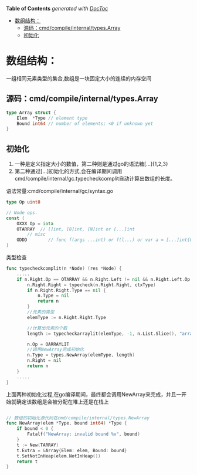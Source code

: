 <!-- START doctoc generated TOC please keep comment here to allow auto update -->
<!-- DON'T EDIT THIS SECTION, INSTEAD RE-RUN doctoc TO UPDATE -->
**Table of Contents**  *generated with [DocToc](https://github.com/thlorenz/doctoc)*

- [数组结构：](#%E6%95%B0%E7%BB%84%E7%BB%93%E6%9E%84)
  - [源码：cmd/compile/internal/types.Array](#%E6%BA%90%E7%A0%81cmdcompileinternaltypesarray)
  - [初始化](#%E5%88%9D%E5%A7%8B%E5%8C%96)

<!-- END doctoc generated TOC please keep comment here to allow auto update -->

# 数组结构：
一组相同元素类型的集合,数组是一块固定大小的连续的内存空间

## 源码：cmd/compile/internal/types.Array
```go
type Array struct {
	Elem  *Type // element type
	Bound int64 // number of elements; <0 if unknown yet
}
```

## 初始化
1. 一种是定义指定大小的数值，第二种则是通过go的语法糖[…]{1,2,3}
2. 第二种通过[…]初始化的方式,会在编译期间调用cmd/compile/internal/gc.typecheckcomplit自动计算出数组的长度。

语法常量:cmd/compile/internal/gc/syntax.go
```go
type Op uint8

// Node ops.
const (
    OXXX Op = iota
    OTARRAY  // []int, [8]int, [N]int or [...]int
        // misc
    ODDD        // func f(args ...int) or f(l...) or var a = [...]int{0, 1, 2}
)
```
类型检查
```go
func typecheckcomplit(n *Node) (res *Node) {
    .....
    if n.Right.Op == OTARRAY && n.Right.Left != nil && n.Right.Left.Op == ODDD {
        n.Right.Right = typecheck(n.Right.Right, ctxType)
        if n.Right.Right.Type == nil {
            n.Type = nil
            return n
        }
        //元素的类型
        elemType := n.Right.Right.Type

        //计算出元素的个数
        length := typecheckarraylit(elemType, -1, n.List.Slice(), "array literal")

        n.Op = OARRAYLIT
        //调用NewArray完成初始化
        n.Type = types.NewArray(elemType, length)
        n.Right = nil
        return n
    }
    .....
}
```
上面两种初始化过程,在go编译期间，最终都会调用NewArray来完成，并且一开始就确定该数组是会被分配在堆上还是在栈上
```go

// 数组的初始化源代码在cmd/compile/internal/types.NewArray
func NewArray(elem *Type, bound int64) *Type {
	if bound < 0 {
		Fatalf("NewArray: invalid bound %v", bound)
	}
	t := New(TARRAY)
	t.Extra = &Array{Elem: elem, Bound: bound}
	t.SetNotInHeap(elem.NotInHeap())
	return t
}
```



